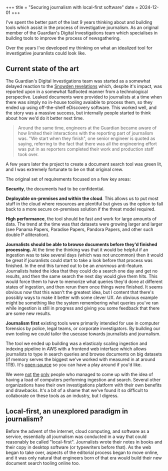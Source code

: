 +++
title = "Securing journalism with local-first software"
date = 2024-12-01
+++

I've spent the better part of the last 9 years thinking about and building tools which assist in the process of
investigative journalism. As an original member of the Guardian's Digital Investigations team which specialises in
building tools to improve the process of newsgathering.

Over the years I've developed my thinking on what an idealized tool for investigative jouranlists could look like.

## Current state of the art

The Guardian's Digital Investigations team was started as a somewhat delayed reaction to the
[Snowden revelations](https://www.theguardian.com/world/2013/jun/06/us-tech-giants-nsa-data) which, despite it's impact,
was reported upon in a somewhat flatfooted manner from a technological perspective. Leaked documents were provided to journalists
at a time when there was simply no in-house tooling avaiable to process them, so they ended up using off-the-shelf eDiscovery software.
This worked well, and the story was a massive success, but internally people started to think about how we'd do it better next time.

> Around the same time, engineers at the Guardian became aware of how limited their interactions with the reporting part of
> journalism was. "We start when they finish", one senior engineer is quoted as saying, referring to the fact that there was all the
> engineering effort was put in as reporters completed their work and production staff took over.

A few years later the project to create a document search tool was green lit, and I was extremely fortunate to be on that original
crew.

The original set of requirements focused on a few key areas:

**Security**, the documents had to be confidential.

**Deployable on-premises and within the cloud**. This allows us to put most stuff in the cloud where resources are plentiful but gives
us the option to fall back to a more secure on-premises solution if the threat model required.

**High performance**, the tool should be fast and work for large amounts of data. The trend at the time was that datasets were growing
larger and larger (see Panama Papers, Paradise Papers, Pandora Papers, and other such double P alliteration).

**Journalists should be able to browse documents before they'd finished processing.** At the time the thinking was that it would be helpful
if an ingestion was to take several days (which was not uncommon) then it would be great if jouranlists could start to take a look before
that process was finished. In the end this turned out to be an _enormous_ anti-feature. Journalists hated the idea that they could do a
search one day and get no results, and then the same search the next day would give them hits. This would force them to have to memorize
what queries they'd done at different states of ingestion, and then rerun them once things were finished. It seems obvious now that this
wasn't the greatest idea, but I content that there's possibly ways to make it better with some clever UX. An obvious example might be something
like the system remembering what queries you've ran while ingestion is still in progress and giving you some feedback that there are some new
results.

**Journalism first** existing tools were primarily intended for use in computer forensics by police, legal teams, or corporate investigators.
By building our own tooling we could tailor the usecase towards journalists and journalism.

The tool we ended up building was a elasticaly scaling ingestion and indexing pipeline in AWS with a frontend web interface which
allows journalists to type in search queries and browse documents on big datasets (if memory serves the biggest we've worked with
measured in at around 1TB). It's [open-source](https://github.com/guardian/giant) so you can have a play around if you'd like.

We were [not](https://github.com/ICIJ/datashare) [the](https://github.com/alephdata/aleph) [only](https://github.com/liquidinvestigations) people
who managed to come up with the idea of having a load of computers performing ingestion and search. Several other organizations have their own
investigations platform with their own benefits and drawbacks. It's a bit of a shame that we've found it so difficult to collaborate on these
tools as an industry, but I digress.

## Local-first, an unexplored paradigm in journalism?

Before the advent of the internet, cloud computing, and software as a service, essentially all journalism was conducted in a way that could
reasonably be called "local-first". Journalists wrote their notes in books and their copy in desktop software (or typewriters before that).
As the web began to take over, aspects of the editorial process began to move online, and it was only natural that engineers born of that era
would build their new document search tooling online too.

